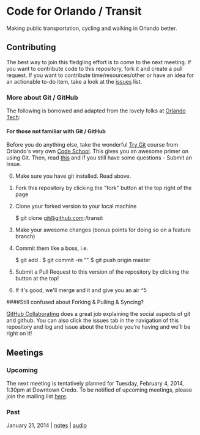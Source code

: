 # Code for Orlando / Transit

Making public transportation, cycling and walking in Orlando better.

## Contributing

The best way to join this fledgling effort is to come to the next meeting. If you want to contribute code to this repository, fork it and create a pull request. If you want to contribute time/resources/other or have an idea for an actionable to-do item, take a look at the [issues](https://github.com/cforlando/transit/issues) list.

### More about Git / GitHub

The following is borrowed and adapted from the lovely folks at [Orlando Tech](https://github.com/orlandotech/orlandotech.github.io):

#### For those not familiar with Git / GitHub

Before you do anything else, take the wonderful [Try Git](http://try.github.com) course from Orlando's very own [Code School](http://codeschool.com). This gives you an awesome primer on using Git. Then, read [this](https://help.github.com/articles/set-up-git) and if you still have some questions - Submit an Issue.

  0. Make sure you have git installed. Read above.

  1. Fork this repository by clicking the "fork" button at the top right of the page

  2. Clone your forked version to your local machine

        $ git clone git@github.com:<your username>/transit

  3. Make your awesome changes (bonus points for doing so on a feature branch)

  4. Commit them like a boss, i.e.

        $ git add .
        $ git commit -m "<leave a nice commit message for everyone>"
        $ git push origin master

  5. Submit a Pull Request to this version of the repository by clicking the button at the top!

  6. If it's good, we'll merge and it and give you an air ^5

####Still confused about Forking & Pulling & Syncing?

[GitHub Collaborating](https://help.github.com/categories/63/articles) does a great job explaining the social aspects of git and github. You can also click the issues tab in the navigation of this repository and log and issue about the trouble you're having and we'll be right on it!

## Meetings

### Upcoming

The next meeting is tentatively planned for Tuesday, February 4, 2014, 1:30pm at Downtown Credo. To be notified of upcoming meetings, please join the mailing list [here](http://eepurl.com/w6ZXT).

### Past

January 21, 2014 | [notes](meetings/cforlando-transit-140121.md) | [audio](meetings/cforlando-transit-140121-audio.wav)